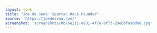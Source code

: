 ```yaml
---
layout: link
title: "Joe de Sena  Spartan Race Founder"
source: 'https://joedesena.com/'
screenshot: 'screenshots/0b76e211-a981-4f7e-9f73-29e6bfa96d0e.jpg'
---
```


